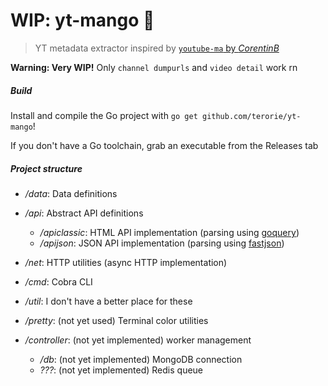 # WIP: yt-mango 💾

> YT metadata extractor inspired by [`youtube-ma` by _CorentinB_][youtube-ma]

__Warning: Very WIP!__ Only `channel dumpurls` and `video detail` work rn

##### Build

Install and compile the Go project with `go get github.com/terorie/yt-mango`!

If you don't have a Go toolchain, grab an executable from the Releases tab

##### Project structure

- _/data_: Data definitions
- _/api_: Abstract API definitions
    - _/apiclassic_: HTML API implementation (parsing using [goquery][goquery])
    - _/apijson_: JSON API implementation (parsing using [fastjson][fastjson])
- _/net_: HTTP utilities (async HTTP implementation)
- _/cmd_: Cobra CLI
- _/util_: I don't have a better place for these

- _/pretty_: (not yet used) Terminal color utilities
- _/controller_: (not yet implemented) worker management
    - _/db_: (not yet implemented) MongoDB connection
    - _???_: (not yet implemented) Redis queue

 [youtube-ma]: https://github.com/CorentinB/youtube-ma
 [goquery]: https://github.com/PuerkitoBio/goquery
 [fastjson]: https://github.com/valyala/fastjson
 [cobra]: https://github.com/spf13/cobra
